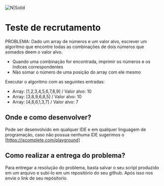 ![N|Solid](https://aberto.com.br/wp-content/uploads/2018/01/aberto_logo_branco.png)
# Teste de recrutamento

PROBLEMA:
Dado um array de números e um valor alvo, escrever um algoritmo que encontre todas as combinações de dois números que somados deem o valor alvo.

- Quando uma combinação for encontrada, imprimir os números e os índices correspondentes
- Não somar o número de uma posição do array com ele mesmo

Executar o algoritmo com as seguintes entradas:

- Array: [1,2,3,4,5,6,7,8,9] / Valor alvo: 10
- Array: [3,8,9,6,8,5] / Valor alvo: 10
- Array: [4,8,6,1,3,7] / Valor alvo: 7

## Onde e como desenvolver? 
Pode ser desenvolvido em qualquer IDE e em qualquer linguagem de programação, caso não possua nenhuma IDE sugerimos o [https://jscomplete.com/playground]

## Como realizar a entrega do problema? 

Para entregar a resolução do problema, basta salvar o seu script produzido em um arquivo e subi-lo em um repositório do seu github. Após isso nos envie o link de seu repósitorio. 
